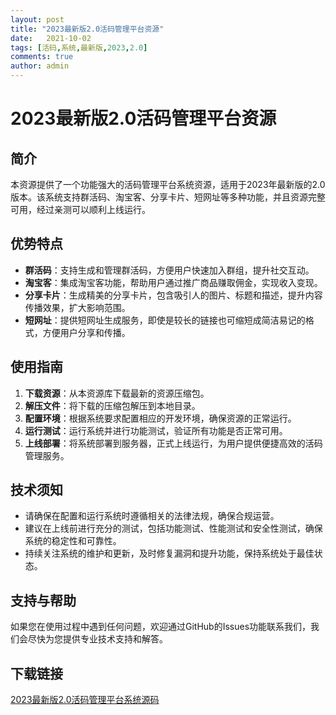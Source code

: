 ```yaml
---
layout: post
title: "2023最新版2.0活码管理平台资源"
date:   2021-10-02
tags: [活码,系统,最新版,2023,2.0]
comments: true
author: admin
---
```

# 2023最新版2.0活码管理平台资源

## 简介
本资源提供了一个功能强大的活码管理平台系统资源，适用于2023年最新版的2.0版本。该系统支持群活码、淘宝客、分享卡片、短网址等多种功能，并且资源完整可用，经过亲测可以顺利上线运行。

## 优势特点
- **群活码**：支持生成和管理群活码，方便用户快速加入群组，提升社交互动。
- **淘宝客**：集成淘宝客功能，帮助用户通过推广商品赚取佣金，实现收入变现。
- **分享卡片**：生成精美的分享卡片，包含吸引人的图片、标题和描述，提升内容传播效果，扩大影响范围。
- **短网址**：提供短网址生成服务，即使是较长的链接也可缩短成简洁易记的格式，方便用户分享和传播。

## 使用指南
1. **下载资源**：从本资源库下载最新的资源压缩包。
2. **解压文件**：将下载的压缩包解压到本地目录。
3. **配置环境**：根据系统要求配置相应的开发环境，确保资源的正常运行。
4. **运行测试**：运行系统并进行功能测试，验证所有功能是否正常可用。
5. **上线部署**：将系统部署到服务器，正式上线运行，为用户提供便捷高效的活码管理服务。

## 技术须知
- 请确保在配置和运行系统时遵循相关的法律法规，确保合规运营。
- 建议在上线前进行充分的测试，包括功能测试、性能测试和安全性测试，确保系统的稳定性和可靠性。
- 持续关注系统的维护和更新，及时修复漏洞和提升功能，保持系统处于最佳状态。

## 支持与帮助
如果您在使用过程中遇到任何问题，欢迎通过GitHub的Issues功能联系我们，我们会尽快为您提供专业技术支持和解答。

## 下载链接

[2023最新版2.0活码管理平台系统源码](https://pan.quark.cn/s/35d6f342fd4e)